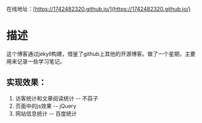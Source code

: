 在线地址：[https://1742482320.github.io/](https://1742482320.github.io/)

# 描述

这个博客通过jekyll构建，借鉴了github上其他的开源博客。做了一个星期，主要用来记录一些学习笔记。

## 实现效果：

1. 访客统计和文章阅读统计 -- 不蒜子
2. 页面中的js效果 -- jQuery
3. 网站信息统计 -- 百度统计

